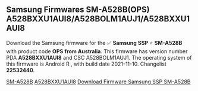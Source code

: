<h2>Samsung Firmwares SM-A528B(OPS) A528BXXU1AUI8/A528BOLM1AUJ1/A528BXXU1AUI8</h2>
Download the Samsung firmware for the ✅ <strong>Samsung SSP </strong> ⭐ <strong>SM-A528B</strong> with product code <strong>OPS</strong> <strong> from Australia</strong>. This firmware has version number PDA <strong>A528BXXU1AUI8</strong> and CSC A528BOLM1AUJ1. The operating system of this firmware is Android R , with build date 2021-11-10. Changelist <strong>22532440</strong>.


[SM-A528B](https://samfirm.shop/samsung/model/SM-A528B)
[A528BXXU1AUI8](https://samfirm.shop/samsung/pda/A528BXXU1AUI8)
[Download Firmware Samsung SSP SM-A528B](https://samfirm.shop/samsung/firmware/473809)
